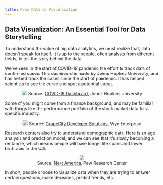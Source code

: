 ```yaml
---
title: From Data to Visualization
---
```


## Data Visualization: An Essential Tool for Data Storytelling
To understand the value of big data analytics, we must realize that, data doesn’t speak for itself. It is up to the people, often analysts from different fields, to tell the story behind the data.

We’ve seen in the start of COVID-19 pandemic the effort to track data of confirmed cases. This dashboard is made by Johns Hopkins University, and has helped track the cases since the start of pandemic. It has helped scientists to see the curve and spot a potential threat.

<p class='caption' align="center">
  <img src="https://user-images.githubusercontent.com/53935081/145136594-078b89eb-3c71-4ba8-9c77-f1398a234895.png">
  Source: <a href='https://coronavirus.jhu.edu/map.html'>COVID-19 Dashboard</a>, Johns Hopkins University
</p>

Some of you might come from a finance background, and may be familiar with things like the performance portfolio of the stock market data for a specific industry. 

<p class='caption' align="center">
  <img src="https://user-images.githubusercontent.com/53935081/145136611-d3cefd97-472d-4b1d-a536-8627fc8a0130.png">
  Source: <a href='https://medium.com/wyn-enterprise/how-to-visualize-your-stock-market-and-sector-performance-portfolio-ee2199877ba7'>GrapeCity Developer Solutions</a>, Wyn Enterprise
</p>

Research centers also try to understand demographic data. Here is an age analysis and prediction model, and we can see that it’s slowly becoming a rectangle, which means people will have longer life spans and lower birthrates in the U.S.

<p class='caption' align="center">
  <img src="https://user-images.githubusercontent.com/53935081/145136880-3ace5e7b-fcd0-4245-8514-f2d126735ea6.gif">
  <br>
  Source: <a href='https://www.pewresearch.org/next-america/'>Next America</a>, Pew Research Center
</p>

In short, people choose to visualize data when they are trying to answer certain questions, make decisions, predict trends, etc.
